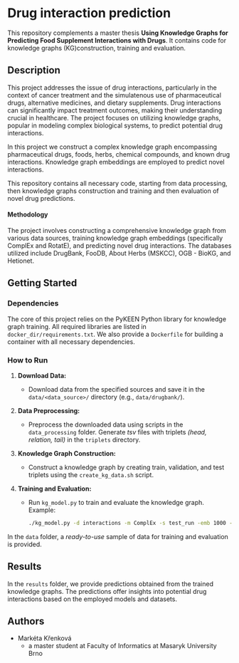 # Drug interaction prediction

This repository complements a master thesis __Using Knowledge Graphs for Predicting Food Supplement Interactions with Drugs__. It contains code for knowledge graphs (KG)construction, training and evaluation.

## Description

This project addresses the issue of drug interactions, particularly in the context of cancer treatment and the simulatenous use of pharmaceutical drugs, alternative medicines, and dietary supplements. Drug interactions can significantly impact treatment outcomes, making their understanding crucial in healthcare. The project focuses on utilizing knowledge graphs, popular in modeling complex biological systems, to predict potential drug interactions.

In this project we construct a complex knowledge graph encompassing pharmaceutical drugs, foods, herbs, chemical compounds, and known drug interactions. Knowledge graph embeddings are employed to predict novel interactions.

This repository contains all necessary code, starting from data processing, then knowledge graphs construction and training and then evaluation of novel drug predictions.


#### Methodology

The project involves constructing a comprehensive knowledge graph from various data sources, training knowledge graph embeddings (specifically ComplEx and RotatE), and predicting novel drug interactions. The databases utilized include DrugBank, FooDB, About Herbs (MSKCC), OGB - BioKG, and Hetionet.


## Getting Started

### Dependencies

The core of this project relies on the PyKEEN Python library for knowledge graph training. All required libraries are listed in `docker_dir/requirements.txt`. We also provide a `Dockerfile` for building a container with all necessary dependencies.

### How to Run

1. **Download Data:**
    - Download data from the specified sources and save it in the `data/<data_source>/` directory (e.g., `data/drugbank/`).
    
2. **Data Preprocessing:**
    - Preprocess the downloaded data using scripts in the `data_processing` folder. Generate *tsv* files with triplets *(head, relation, tail)* in the `triplets` directory.

3. **Knowledge Graph Construction:**
    - Construct a knowledge graph by creating train, validation, and test triplets using the `create_kg_data.sh` script.

4. **Training and Evaluation:**
    - Run `kg_model.py` to train and evaluate the knowledge graph. Example:
        ```bash
        ./kg_model.py -d interactions -m ComplEx -s test_run -emb 1000 -e 10 -o Adam -lr 0.0001
        ```

In the `data` folder, a *ready-to-use* sample of data for training and evaluation is provided.


<!-- -----
__experiments-hpo__ folder contains code for hyper-parameter optimization (HPO). It is devided into several experiments. Each experiment contains a __config.json__ file with tested hyperparameters. Also a __run_experiments.sh__ script is provided to run the HPO of an experiment. -->

## Results

In the `results` folder, we provide predictions obtained from the trained knowledge graphs. The predictions offer insights into potential drug interactions based on the employed models and datasets.


## Authors

* Markéta Křenková
    - a master student at Faculty of Informatics at Masaryk University Brno

